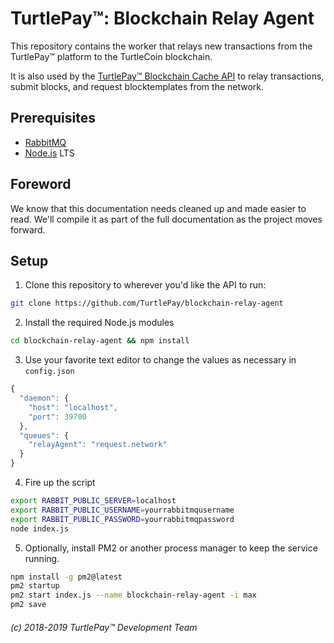 # TurtlePay™: Blockchain Relay Agent

This repository contains the worker that relays new transactions from the TurtlePay™ platform to the TurtleCoin blockchain.

It is also used by the [TurtlePay™ Blockchain Cache API](https://github.com/TurtlePay/blockchain-cache-api) to relay transactions, submit blocks, and request blocktemplates from the network.

## Prerequisites

* [RabbitMQ](https://www.rabbitmq.com/)
* [Node.js](https://nodejs.org/) LTS

## Foreword

We know that this documentation needs cleaned up and made easier to read. We'll compile it as part of the full documentation as the project moves forward.

## Setup

1) Clone this repository to wherever you'd like the API to run:

```bash
git clone https://github.com/TurtlePay/blockchain-relay-agent
```

2) Install the required Node.js modules

```bash
cd blockchain-relay-agent && npm install
```

3) Use your favorite text editor to change the values as necessary in `config.json`

```javascript
{
  "daemon": {
    "host": "localhost",
    "port": 39700
  },
  "queues": {
    "relayAgent": "request.network"
  }
}
```

4) Fire up the script

```bash
export RABBIT_PUBLIC_SERVER=localhost
export RABBIT_PUBLIC_USERNAME=yourrabbitmqusername
export RABBIT_PUBLIC_PASSWORD=yourrabbitmqpassword
node index.js
```

5) Optionally, install PM2 or another process manager to keep the service running.

```bash
npm install -g pm2@latest
pm2 startup
pm2 start index.js --name blockchain-relay-agent -i max
pm2 save
```

###### (c) 2018-2019 TurtlePay™ Development Team
